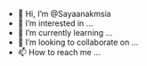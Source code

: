 - 👋 Hi, I’m @Sayaanakmsia
- 👀 I’m interested in ...
- 🌱 I’m currently learning ...
- 💞️ I’m looking to collaborate on ...
- 📫 How to reach me ...

<!---
Sayaanakmsia/Sayaanakmsia is a ✨ special ✨ repository because its `README.md` (this file) appears on your GitHub profile.
You can click the Preview link to take a look at your changes.
--->
